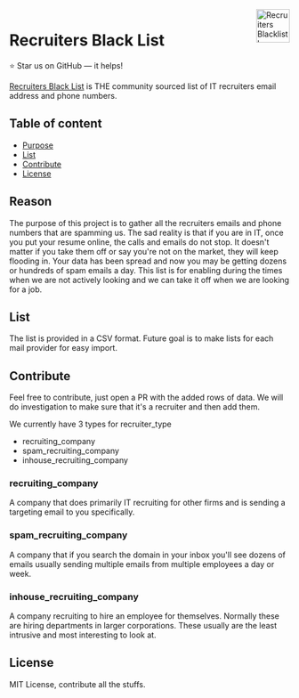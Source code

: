 <a href="http://recruitersblacklist.com">
    <img src="https://i.imgur.com/iGx8ynt.png" alt="Recruiters Blacklist logo" title="RBL" align="right" height="60" />
</a>

Recruiters Black List
======================

:star: Star us on GitHub — it helps!

[Recruiters Black List](http://recruitersblacklist.com) is THE community sourced list of IT recruiters email address and phone numbers.

## Table of content

- [Purpose](#Reason)
- [List](#List)
- [Contribute](#Contribute)
- [License](#license)

## Reason

The purpose of this project is to gather all the recruiters emails and phone numbers that are spamming us. The sad reality is that if you are in IT, once you put your resume online, the calls and emails do not stop. It doesn't matter if you take them off or say you're not on the market, they will keep flooding in. Your data has been spread and now you may be getting dozens or hundreds of spam emails a day. This list is for enabling during the times when we are not actively looking and we can take it off when we are looking for a job. 

## List

The list is provided in a CSV format. Future goal is to make lists for each mail provider for easy import.

## Contribute

Feel free to contribute, just open a PR with the added rows of data. We will do investigation to make sure that it's a recruiter and then add them. 

We currently have 3 types for recruiter_type
- recruiting_company
- spam_recruiting_company
- inhouse_recruiting_company

### recruiting_company
A company that does primarily IT recruiting for other firms and is sending a targeting email to you specifically.

### spam_recruiting_company
A company that if you search the domain in your inbox you'll see dozens of emails usually sending multiple emails from multiple employees a day or week.

### inhouse_recruiting_company
A company recruiting to hire an employee for themselves. Normally these are hiring departments in larger corporations. These usually are the least intrusive and most interesting to look at. 

## License

MIT License, contribute all the stuffs.

